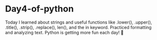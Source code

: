 # Day4-of-python
Today I learned about strings and useful functions like .lower(), .upper(), .title(), .strip(), .replace(), len(), and the in keyword. Practiced formatting and analyzing text. Python is getting more fun each day! 🚀
